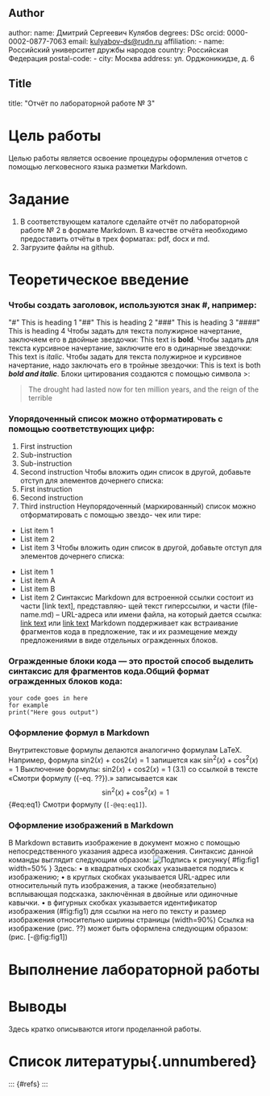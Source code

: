
## Author
author:
  name: Дмитрий Сергеевич Кулябов
  degrees: DSc
  orcid: 0000-0002-0877-7063
  email: kulyabov-ds@rudn.ru
  affiliation:
    - name: Российский университет дружбы народов
      country: Российская Федерация
      postal-code: -
      city: Москва
      address: ул. Орджоникидзе, д. 6

## Title
title: "Отчёт по лабораторной работе № 3"

# Цель работы
Целью работы является освоение процедуры оформления отчетов с помощью легковесного языка разметки Markdown.


# Задание

1. В соответствующем каталоге сделайте отчёт по лабораторной работе № 2 в формате
Markdown. В качестве отчёта необходимо предоставить отчёты в трех форматах: pdf, docx и md.
2. Загрузите файлы на github.

# Теоретическое введение

### Чтобы создать заголовок, используются знак #, например:
"#" This is heading 1
"##" This is heading 2
"###" This is heading 3
"####" This is heading 4
Чтобы задать для текста полужирное начертание, заключяем его в двойные звездочки:
This text is **bold**.
Чтобы задать для текста курсивное начертание, заключите его в одинарные звездочки:
This text is *italic*.
Чтобы задать для текста полужирное и курсивное начертание, надо заключать его в тройные звездочки:
This is text is both ***bold and italic***.
Блоки цитирования создаются с помощью символа >:
> The drought had lasted now for ten million years, and the reign of the terrible
### Упорядоченный список можно отформатировать с помощью соответствующих цифр:
1. First instruction
1. Sub-instruction
1. Sub-instruction
1. Second instruction
Чтобы вложить один список в другой, добавьте отступ для элементов дочернего списка:
1. First instruction
1. Second instruction
1. Third instruction
Неупорядоченный (маркированный) список можно отформатировать с помощью звездо-
чек или тире:
* List item 1
* List item 2
* List item 3
Чтобы вложить один список в другой, добавьте отступ для элементов дочернего списка:
- List item 1
- List item A
- List item B
- List item 2
Синтаксис Markdown для встроенной ссылки состоит из части [link text], представляю-
щей текст гиперссылки, и части (file-name.md) – URL-адреса или имени файла, на который
дается ссылка:
[link text](file-name.md) или [link text](http://example.com/ "Необязательная подсказка")
Markdown поддерживает как встраивание фрагментов кода в предложение, так и их размещение между предложениями в виде отдельных огражденных блоков. 
### Огражденные блоки кода — это простой способ выделить синтаксис для фрагментов кода.Общий  формат огражденных блоков кода:
``` language
your code goes in here
for example 
print("Here gous output")
```

### **Оформление формул в Markdown**
Внутритекстовые формулы делаются аналогично формулам LaTeX. Например, формула
sin2(𝑥) + cos2(𝑥) = 1 запишется как
$\sin^2 (x) + \cos^2 (x) = 1$
Выключение формулы:
                  sin2(𝑥) + cos2(𝑥) = 1 (3.1)
со ссылкой в тексте «Смотри формулу ({-eq. ??}).» записывается как
$$
\sin^2 (x) + \cos^2 (x) = 1
$$ {#eq:eq1}
Смотри формулу (`[-@eq:eq1]`).
### **Оформление изображений в Markdown**
В Markdown вставить изображение в документ можно с помощью непосредственного
указания адреса изображения. Синтаксис данной команды выглядит следующим образом:
![Подпись к рисунку](/путь/к/изображению.jpg "Необязательная подсказка"){ #fig:fig1 width=50% }
Здесь:
• в квадратных скобках указывается подпись к изображению;
• в круглых скобках указывается URL-адрес или относительный путь изображения, а также (необязательно) всплывающая подсказка, заключённая в двойные или одиночные
кавычки.
• в фигурных скобках указывается идентификатор изображения (#fig:fig1) для ссылки
на него по тексту и размер изображения относительно ширины страницы (width=90%)
Ссылка на изображение (рис. ??) может быть оформлена следующим образом:
(рис. [-@fig:fig1])
# Выполнение лабораторной работы



# Выводы

Здесь кратко описываются итоги проделанной работы.

# Список литературы{.unnumbered}

::: {#refs}
:::